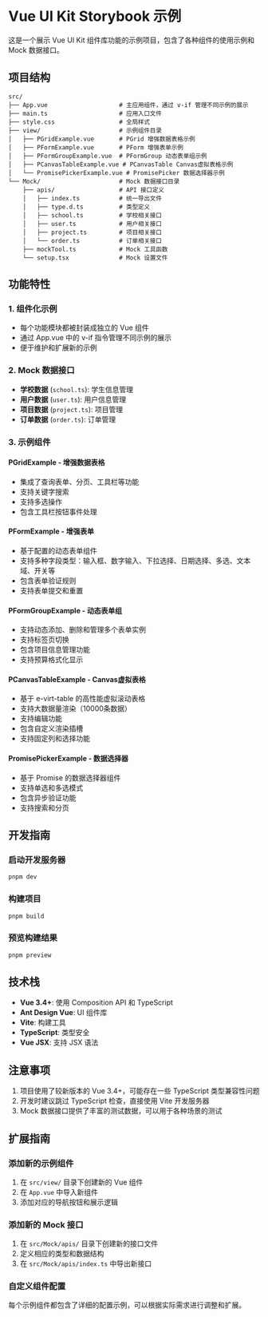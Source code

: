 # Vue UI Kit Storybook 示例

这是一个展示 Vue UI Kit 组件库功能的示例项目，包含了各种组件的使用示例和 Mock 数据接口。

## 项目结构

```
src/
├── App.vue                    # 主应用组件，通过 v-if 管理不同示例的展示
├── main.ts                    # 应用入口文件
├── style.css                  # 全局样式
├── view/                      # 示例组件目录
│   ├── PGridExample.vue       # PGrid 增强数据表格示例
│   ├── PFormExample.vue       # PForm 增强表单示例
│   ├── PFormGroupExample.vue  # PFormGroup 动态表单组示例
│   ├── PCanvasTableExample.vue # PCanvasTable Canvas虚拟表格示例
│   └── PromisePickerExample.vue # PromisePicker 数据选择器示例
└── Mock/                      # Mock 数据接口目录
    ├── apis/                  # API 接口定义
    │   ├── index.ts           # 统一导出文件
    │   ├── type.d.ts          # 类型定义
    │   ├── school.ts          # 学校相关接口
    │   ├── user.ts            # 用户相关接口
    │   ├── project.ts         # 项目相关接口
    │   └── order.ts           # 订单相关接口
    ├── mockTool.ts            # Mock 工具函数
    └── setup.tsx              # Mock 设置文件
```

## 功能特性

### 1. 组件化示例

- 每个功能模块都被封装成独立的 Vue 组件
- 通过 App.vue 中的 v-if 指令管理不同示例的展示
- 便于维护和扩展新的示例

### 2. Mock 数据接口

- **学校数据** (`school.ts`): 学生信息管理
- **用户数据** (`user.ts`): 用户信息管理
- **项目数据** (`project.ts`): 项目管理
- **订单数据** (`order.ts`): 订单管理

### 3. 示例组件

#### PGridExample - 增强数据表格

- 集成了查询表单、分页、工具栏等功能
- 支持关键字搜索
- 支持多选操作
- 包含工具栏按钮事件处理

#### PFormExample - 增强表单

- 基于配置的动态表单组件
- 支持多种字段类型：输入框、数字输入、下拉选择、日期选择、多选、文本域、开关等
- 包含表单验证规则
- 支持表单提交和重置

#### PFormGroupExample - 动态表单组

- 支持动态添加、删除和管理多个表单实例
- 支持标签页切换
- 包含项目信息管理功能
- 支持预算格式化显示

#### PCanvasTableExample - Canvas虚拟表格

- 基于 e-virt-table 的高性能虚拟滚动表格
- 支持大数据量渲染（10000条数据）
- 支持编辑功能
- 包含自定义渲染插槽
- 支持固定列和选择功能

#### PromisePickerExample - 数据选择器

- 基于 Promise 的数据选择器组件
- 支持单选和多选模式
- 包含异步验证功能
- 支持搜索和分页

## 开发指南

### 启动开发服务器

```bash
pnpm dev
```

### 构建项目

```bash
pnpm build
```

### 预览构建结果

```bash
pnpm preview
```

## 技术栈

- **Vue 3.4+**: 使用 Composition API 和 TypeScript
- **Ant Design Vue**: UI 组件库
- **Vite**: 构建工具
- **TypeScript**: 类型安全
- **Vue JSX**: 支持 JSX 语法

## 注意事项

1. 项目使用了较新版本的 Vue 3.4+，可能存在一些 TypeScript 类型兼容性问题
2. 开发时建议跳过 TypeScript 检查，直接使用 Vite 开发服务器
3. Mock 数据接口提供了丰富的测试数据，可以用于各种场景的测试

## 扩展指南

### 添加新的示例组件

1. 在 `src/view/` 目录下创建新的 Vue 组件
2. 在 `App.vue` 中导入新组件
3. 添加对应的导航按钮和展示逻辑

### 添加新的 Mock 接口

1. 在 `src/Mock/apis/` 目录下创建新的接口文件
2. 定义相应的类型和数据结构
3. 在 `src/Mock/apis/index.ts` 中导出新接口

### 自定义组件配置

每个示例组件都包含了详细的配置示例，可以根据实际需求进行调整和扩展。
